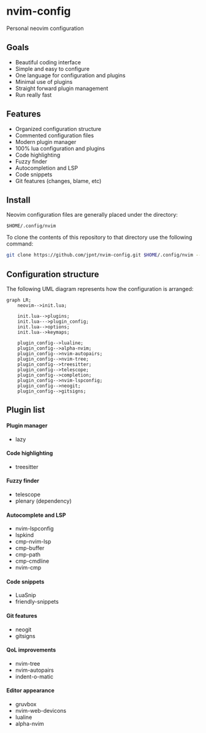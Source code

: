# nvim-config

Personal neovim configuration

## Goals
- Beautiful coding interface
- Simple and easy to configure
- One language for configuration and plugins
- Minimal use of plugins
- Straight forward plugin management
- Run really fast

## Features
- Organized configuration structure
- Commented configuration files
- Modern plugin manager
- 100% lua configuration and plugins
- Code highlighting
- Fuzzy finder
- Autocompletion and LSP
- Code snippets
- Git features (changes, blame, etc)

## Install
Neovim configuration files are generally placed under the directory:

`$HOME/.config/nvim`

To clone the contents of this repository to that directory use the following command:

```bash
git clone https://github.com/jpnt/nvim-config.git $HOME/.config/nvim --depth=1
```

## Configuration structure
The following UML diagram represents how the configuration is arranged:

```mermaid
graph LR;
    neovim-->init.lua;

    init.lua-->plugins;
    init.lua--->plugin_config;
    init.lua-->options;
    init.lua-->keymaps;

    plugin_config-->lualine;
    plugin_config-->alpha-nvim;
    plugin_config-->nvim-autopairs;
    plugin_config-->nvim-tree;
    plugin_config-->treesitter;
    plugin_config-->telescope;
    plugin_config-->completion;
    plugin_config-->nvim-lspconfig;
    plugin_config-->neogit;
    plugin_config-->gitsigns;
```

## Plugin list

#### Plugin manager
- lazy

#### Code highlighting
- treesitter

#### Fuzzy finder
- telescope
- plenary (dependency)

#### Autocomplete and LSP
- nvim-lspconfig
- lspkind
- cmp-nvim-lsp
- cmp-buffer
- cmp-path
- cmp-cmdline
- nvim-cmp

#### Code snippets
- LuaSnip
- friendly-snippets

#### Git features
- neogit
- gitsigns

#### QoL improvements
- nvim-tree
- nvim-autopairs
- indent-o-matic

#### Editor appearance
- gruvbox
- nvim-web-devicons
- lualine
- alpha-nvim
